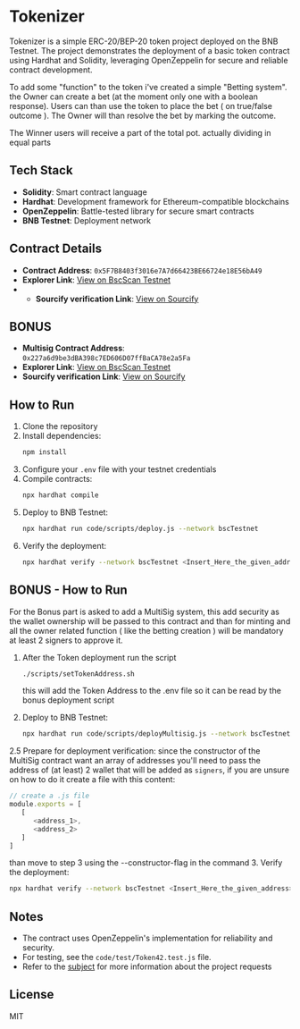 # Tokenizer

Tokenizer is a simple ERC-20/BEP-20 token project deployed on the BNB Testnet. The project demonstrates the deployment of a basic token contract using Hardhat and Solidity, leveraging OpenZeppelin for secure and reliable contract development.

To add some "function" to the token i've created a simple "Betting system".
the Owner can create a bet (at the moment only one with a boolean response).
Users can than use the token to place the bet ( on true/false outcome ).
The Owner will than resolve the bet by marking the outcome.

The Winner users will receive a part of the total pot. actually dividing in equal parts

## Tech Stack
- **Solidity**: Smart contract language
- **Hardhat**: Development framework for Ethereum-compatible blockchains
- **OpenZeppelin**: Battle-tested library for secure smart contracts
- **BNB Testnet**: Deployment network

## Contract Details
- **Contract Address**: `0x5F7B8403f3016e7A7d66423BE66724e18E56bA49`
- **Explorer Link**: [View on BscScan Testnet](https://testnet.bscscan.com/address/0x5F7B8403f3016e7A7d66423BE66724e18E56bA49#code)
- - **Sourcify verification Link**: [View on Sourcify](https://repo.sourcify.dev/contracts/full_match/97/0x5F7B8403f3016e7A7d66423BE66724e18E56bA49/)

## BONUS
- **Multisig Contract Address**: `0x227a6d9be3dBA398c7ED606D07ffBaCA78e2a5Fa`
- **Explorer Link**: [View on BscScan Testnet](https://testnet.bscscan.com/address/0x227a6d9be3dBA398c7ED606D07ffBaCA78e2a5Fa#code)
- **Sourcify verification Link**: [View on Sourcify](https://repo.sourcify.dev/contracts/full_match/97/0x227a6d9be3dBA398c7ED606D07ffBaCA78e2a5Fa/)

## How to Run
1. Clone the repository
2. Install dependencies:
   ```bash
   npm install
   ```
3. Configure your `.env` file with your testnet credentials
4. Compile contracts:
   ```bash
   npx hardhat compile
   ```
5. Deploy to BNB Testnet:
   ```bash
   npx hardhat run code/scripts/deploy.js --network bscTestnet
   ```
6. Verify the deployment:
   ```bash
   npx hardhat verify --network bscTestnet <Insert_Here_the_given_address>
   ```

## BONUS - How to Run

For the Bonus part is asked to add a MultiSig system, this add security as the wallet ownership will be passed to this contract and than for minting and all the owner related function ( like the betting creation ) will be mandatory at least 2 signers to approve it.

1. After the Token deployment run the script
   ```bash
   ./scripts/setTokenAddress.sh
   ```
   this will add the Token Address to the .env file so it can be read by the bonus deployment script

2. Deploy to BNB Testnet:
   ```bash
   npx hardhat run code/scripts/deployMultisig.js --network bscTestnet
   ```
2.5 Prepare for deployment verification:
   since the constructor of the MultiSig contract want an array of addresses
   you'll need to pass the address of (at least) 2 wallet that will be added as `signers`, if you are unsure on how to do it create a file with this content:
   ```js
   // create a .js file
   module.exports = [
      [
         <address_1>,
         <address_2>
      ]
   ]
   ```
   than move to step 3 using the --constructor-flag in the command
3. Verify the deployment:
   ```bash
   npx hardhat verify --network bscTestnet <Insert_Here_the_given_address> --constructor-flag <path_to_the_js_file>
   ```

## Notes
- The contract uses OpenZeppelin's implementation for reliability and security.
- For testing, see the `code/test/Token42.test.js` file.
- Refer to the [subject](./subject.pdf) for more information about the project requests
## License
MIT